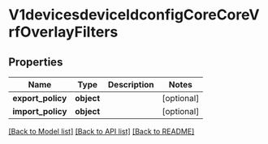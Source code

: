 # V1devicesdeviceIdconfigCoreCoreVrfOverlayFilters

## Properties
Name | Type | Description | Notes
------------ | ------------- | ------------- | -------------
**export_policy** | **object** |  | [optional] 
**import_policy** | **object** |  | [optional] 

[[Back to Model list]](../README.md#documentation-for-models) [[Back to API list]](../README.md#documentation-for-api-endpoints) [[Back to README]](../README.md)

